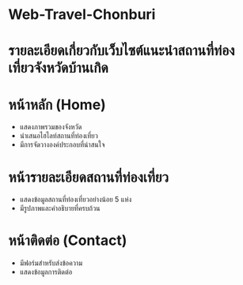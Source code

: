 # Web-Travel-Chonburi

# รายละเอียดเกี่ยวกับเว็บไซต์แนะนําสถานที่ท่องเที่ยวจังหวัดบ้านเกิด

# หน้าหลัก (Home) 
- แสดงภาพรวมของจังหวัด
- นำเสนอไฮไลท์สถานที่ท่องเที่ยว
- มีการจัดวางองค์ประกอบที่น่าสนใจ
# หน้ารายละเอียดสถานที่ท่องเที่ยว
- แสดงข้อมูลสถานที่ท่องเที่ยวอย่างน้อย 5 แห่ง
- มีรูปภาพและคำอธิบายที่ครบถ้วน
# หน้าติดต่อ (Contact)
- มีฟอร์มสำหรับส่งข้อความ  
- แสดงข้อมูลการติดต่อ